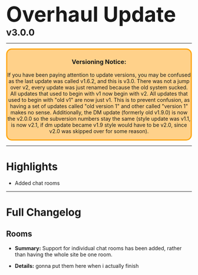 
<h1 style="font-size:4em;margin-bottom:0">Overhaul Update</h1>
<h2 style="font-size:1.75em;margin:0;">v3.0.0</h2>
<title>Overhaul Update - Backup Google Chat Update Logs</title>

<hr>

<div style="background-color:ffd18a;border-radius:15px;border: 3px solid orange;text-align: center">
    <h3>Versioning Notice:</h3>
    <p>If you have been paying attention to update versions, you may be confused as the last update was called v1.6.2, and this is v3.0. There was not a jump over v2, every update was just renamed because the old system sucked. All updates that used to begin with v1 now begin with v2. All updates that used to begin with "old v1" are now just v1. This is to prevent confusion, as having a set of updates called "old version 1" and other called "version 1" makes no sense. Additionally, the DM update (formerly old v1.9.0) is now the v2.0.0 so the subversion numbers stay the same (style update was v1.1, is now v2.1, if dm update became v1.9 style would have to be v2.0, since v2.0 was skipped over for some reason).</p>
</div>

<hr>

# Highlights

- Added chat rooms

<hr>

# Full Changelog

## Rooms

- **Summary:** Support for individual chat rooms has been added, rather than having the whole site be one room.

- **Details:** gonna put them here when i actually finish
